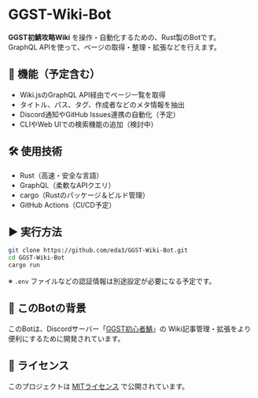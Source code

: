 # GGST-Wiki-Bot

**GGST初鯖攻略Wiki** を操作・自動化するための、Rust製のBotです。  
GraphQL APIを使って、ページの取得・整理・拡張などを行えます。

## 🔧 機能（予定含む）
- Wiki.jsのGraphQL API経由でページ一覧を取得
- タイトル、パス、タグ、作成者などのメタ情報を抽出
- Discord通知やGitHub Issues連携の自動化（予定）
- CLIやWeb UIでの検索機能の追加（検討中）

## 🛠 使用技術
- Rust（高速・安全な言語）
- GraphQL（柔軟なAPIクエリ）
- cargo（Rustのパッケージ＆ビルド管理）
- GitHub Actions（CI/CD予定）

## ▶️ 実行方法

```bash
git clone https://github.com/eda3/GGST-Wiki-Bot.git
cd GGST-Wiki-Bot
cargo run
````

※ `.env` ファイルなどの認証情報は別途設定が必要になる予定です。

## 🧠 このBotの背景

このBotは、Discordサーバー「[GGST初心者鯖](https://ggst.eda3.dev)」の
Wiki記事管理・拡張をより便利にするために開発されています。

## 📌 ライセンス

このプロジェクトは [MITライセンス](./LICENSE) で公開されています。
